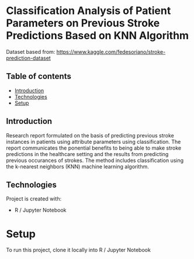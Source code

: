 # Classification Analysis of Patient Parameters on Previous Stroke Predictions Based on KNN Algorithm

Dataset based from: https://www.kaggle.com/fedesoriano/stroke-prediction-dataset

## Table of contents
* [Introduction](#introduction)
* [Technologies](#technologies)
* [Setup](#setup)

## Introduction
Research report formulated on the basis of predicting previous stroke instances in patients using attribute parameters using classification. The report communicates the ponential benefits to being able to make stroke predictions in the healthcare setting and the results from predicting previous occurances of strokes. The method includes classification 
using the k-nearest neighbors (KNN) machine learning algorithm.
	
## Technologies
Project is created with:
* R / Jupyter Notebook

# Setup 
To run this project, clone it locally into R / Jupyter Notebook

	
